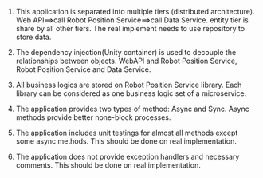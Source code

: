 1. This application is separated into multiple tiers (distributed architecture).  Web API==>call Robot Position Service==>call Data Service. entity tier is share by all other tiers. The real implement needs to use repository to store data. 

2. The dependency injection(Unity container) is used to decouple the relationships between objects. WebAPI and Robot Position Service, Robot Position Service and Data Service.

3. All business logics are stored on Robot Position Service library. Each library can be considered as one business logic set of a microservice.

4. The application provides two types of method: Async and Sync. Async methods provide better none-block processes.

5. The application includes unit testings for almost all methods except some async methods. This should be done on real implementation.

6. The application does not provide exception handlers and necessary comments. This should be done on real implementation.
